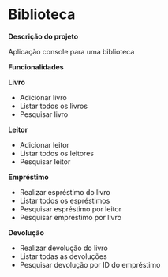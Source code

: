 # Biblioteca
**Descrição do projeto**

Aplicação console para uma biblioteca

**Funcionalidades**

**Livro**
- Adicionar livro 
- Listar todos os livros
- Pesquisar livro

**Leitor**
- Adicionar leitor 
- Listar todos os leitores
- Pesquisar leitor

**Empréstimo**
- Realizar espréstimo do livro
- Listar todos os espréstimos
- Pesquisar espréstimo por leitor
- Pesquisar empréstimo por livro

**Devolução**
- Realizar devolução do livro
- Listar todas as devoluções
- Pesquisar devolução por ID do empréstimo

